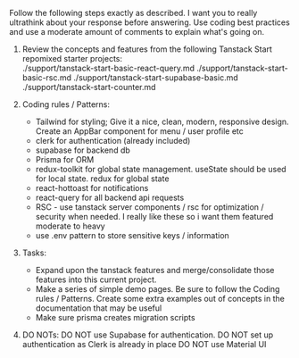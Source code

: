 Follow the following steps exactly as described. I want you to really ultrathink about your response before answering. Use coding best practices and use a moderate amount of comments to explain what's going on.

1. Review the concepts and features from the following Tanstack Start repomixed starter projects:  
   ./support/tanstack-start-basic-react-query.md
   ./support/tanstack-start-basic-rsc.md
   ./support/tanstack-start-supabase-basic.md
   ./support/tanstack-start-counter.md

2. Coding rules / Patterns:

   - Tailwind for styling; Give it a nice, clean, modern, responsive design. Create an AppBar component for menu / user profile etc
   - clerk for authentication (already included)
   - supabase for backend db
   - Prisma for ORM
   - redux-toolkit for global state management. useState should be used for local state. redux for global state
   - react-hottoast for notifications
   - react-query for all backend api requests
   - RSC - use tanstack server components / rsc for optimization / security when needed. I really like these so i want them featured moderate to heavy
   - use .env pattern to store sensitive keys / information

3. Tasks:

   - Expand upon the tanstack features and merge/consolidate those features into this current project.
   - Make a series of simple demo pages. Be sure to follow the Coding rules / Patterns. Create some extra examples out of concepts in the documentation that may be useful
   - Make sure prisma creates migration scripts

4. DO NOTs:
   DO NOT use Supabase for authentication.
   DO NOT set up authentication as Clerk is already in place
   DO NOT use Material UI
